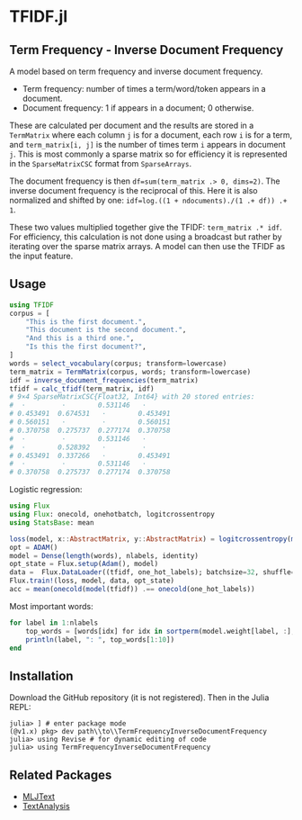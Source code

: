 # TFIDF.jl 
## Term Frequency - Inverse Document Frequency

A model based on term frequency and inverse document frequency.
- Term frequency: number of times a term/word/token appears in a document.
- Document frequency: 1 if appears in a document; 0 otherwise. 

These are calculated per document and the results are stored in a `TermMatrix` where each column `j` is for a document, each row `i` is for a term, and `term_matrix[i, j]` is the number of times term `i` appears in document `j`. This is most commonly a sparse matrix so for efficiency it is represented in the `SparseMatrixCSC` format from `SparseArrays`.

The document frequency is then `df=sum(term_matrix .> 0, dims=2)`. The inverse document frequency is the reciprocal of this. Here it is also normalized and shifted by one: `idf=log.((1 + ndocuments)./(1 .+ df)) .+ 1`. 

These two values multiplied together give the TFIDF: `term_matrix .* idf`. For efficiency, this calculation is not done using a broadcast but rather by iterating over the sparse matrix arrays. A model can then use the TFIDF as the input feature. 

## Usage

```Julia
using TFIDF
corpus = [
    "This is the first document.",
    "This document is the second document.",
    "And this is a third one.",
    "Is this the first document?",
]
words = select_vocabulary(corpus; transform=lowercase)
term_matrix = TermMatrix(corpus, words; transform=lowercase)
idf = inverse_document_frequencies(term_matrix)
tfidf = calc_tfidf(term_matrix, idf)
# 9×4 SparseMatrixCSC{Float32, Int64} with 20 stored entries:
#  ⋅         ⋅        0.531146   ⋅ 
# 0.453491  0.674531   ⋅        0.453491
# 0.560151   ⋅         ⋅        0.560151
# 0.370758  0.275737  0.277174  0.370758
#  ⋅         ⋅        0.531146   ⋅
#  ⋅        0.528392   ⋅         ⋅
# 0.453491  0.337266   ⋅        0.453491
#  ⋅         ⋅        0.531146   ⋅
# 0.370758  0.275737  0.277174  0.370758
```

Logistic regression:
```Julia
using Flux
using Flux: onecold, onehotbatch, logitcrossentropy
using StatsBase: mean

loss(model, x::AbstractMatrix, y::AbstractMatrix) = logitcrossentropy(model(x), y)
opt = ADAM()
model = Dense(length(words), nlabels, identity)
opt_state = Flux.setup(Adam(), model)
data =  Flux.DataLoader((tfidf, one_hot_labels); batchsize=32, shuffle=true)
Flux.train!(loss, model, data, opt_state)
acc = mean(onecold(model(tfidf)) .== onecold(one_hot_labels))
```

Most important words:
```Julia
for label in 1:nlabels
    top_words = [words[idx] for idx in sortperm(model.weight[label, :], rev=true)]
    println(label, ": ", top_words[1:10])
end
```

## Installation

Download the GitHub repository (it is not registered). Then in the Julia REPL:
```
julia> ] # enter package mode
(@v1.x) pkg> dev path\\to\\TermFrequencyInverseDocumentFrequency
julia> using Revise # for dynamic editing of code
julia> using TermFrequencyInverseDocumentFrequency
```

## Related Packages

- [MLJText](https://github.com/JuliaAI/MLJText.jl)
- [TextAnalysis](https://github.com/JuliaText/TextAnalysis.jl)